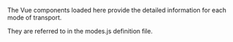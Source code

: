 The Vue components loaded here provide the detailed information for each mode of transport.

They are referred to in the modes.js definition file.